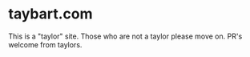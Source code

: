 # taybart.com

This is a "taylor" site. Those who are not a taylor please move on. PR's welcome from taylors.
